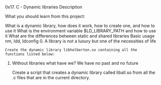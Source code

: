 0x17. C - Dynamic libraries
Description

What you should learn from this project:

What is a dynamic library, how does it work, how to create one, and how to use it What is the environment variable $LD_LIBRARY_PATH and how to use it What are the differences between static and shared libraries Basic usage nm, ldd, ldconfig
0. A library is not a luxury but one of the necessities of life

    Create the dynamic library libholberton.so containing all the functions listed below:

1. Without libraries what have we? We have no past and no future

    Create a script that creates a dynamic library called liball.so from all the .c files that are in the current directory.


